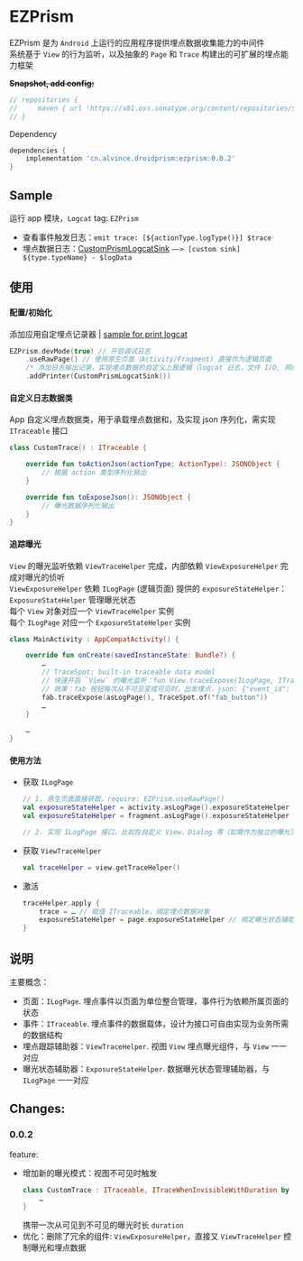 EZPrism
===

EZPrism 是为 `Android` 上运行的应用程序提供埋点数据收集能力的中间件  
系统基于 `View` 的行为监听，以及抽象的 `Page` 和 `Trace` 构建出的可扩展的埋点能力框架

__~~Snapshot, add config:~~__
```groovy
// repositories {
//     maven { url 'https://s01.oss.sonatype.org/content/repositories/snapshots/' }
// }
```

Dependency
```groovy
dependencies {
    implementation 'cn.alvince.droidprism:ezprism:0.0.2'
}
```

Sample
---

运行 app 模块，`Logcat` tag: `EZPrism`

- 查看事件触发日志：```emit trace: [${actionType.logType()}] $trace```
- 埋点数据日志：[CustomPrismLogcatSink](app/src/main/java/cn/alvince/droidprism/sample/log/CustomPrismLogcatSink.kt) ```——> [custom sink] ${type.typeName} - $logData```

使用
---

#### 配置/初始化

添加应用自定埋点记录器 | [sample for print logcat](app/src/main/java/cn/alvince/droidprism/sample/log/CustomPrismLogcatSink.kt)

```kotlin
EZPrism.devMode(true) // 开启调试日志
    .useRawPage() // 使用原生页面（Activity/Fragment) 直接作为逻辑页面
    /* 添加日志输出记录，实现埋点数据的自定义上报逻辑（logcat 日志，文件 I/O, 网络上传，委托三方 SDK 上报等）*/
    .addPrinter(CustomPrismLogcatSink())
```

#### 自定义日志数据类

App 自定义埋点数据类，用于承载埋点数据和，及实现 json 序列化，需实现 `ITraceable` 接口  

```kotlin
class CustomTrace() : ITraceable {

    override fun toActionJson(actionType: ActionType): JSONObject {
        // 根据 action 类型序列化输出
    }

    override fun toExposeJson(): JSONObject {
        // 曝光数据序列化输出
    }
}
```

#### 追踪曝光

`View` 的曝光监听依赖 `ViewTraceHelper` 完成，内部依赖 `ViewExposureHelper` 完成对曝光的侦听  
`ViewExposureHelper` 依赖 `ILogPage` (逻辑页面) 提供的 `exposureStateHelper`：`ExposureStateHelper` 管理曝光状态  
每个 `View` 对象对应一个 `ViewTraceHelper` 实例  
每个 `ILogPage` 对应一个 `ExposureStateHelper` 实例  

```kotlin
class MainActivity : AppCompatActivity() {

    override fun onCreate(savedInstanceState: Bundle?) {
        …
        // TraceSpot: built-in traceable data model
        // 快速开启 `View` 的曝光监听：fun View.traceExpose(ILogPage, ITraceable) 扩展的增强函数
        // 效果：fab 按钮每次从不可见变成可见时，出发埋点，json: {"event_id": "fab_button_expose"}
        fab.traceExpose(asLogPage(), TraceSpot.of("fab_button"))
        …
    }

    …
}
```

#### 使用方法

- 获取 `ILogPage`
    ```kotlin
    // 1. 原生页面直接获取，require: EZPrism.useRawPage()
    val exposureStateHelper = activity.asLogPage().exposureStateHelper
    val exposureStateHelper = fragment.asLogPage().exposureStateHelper

    // 2. 实现 ILogPage 接口，比如在自定义 View、Dialog 等（如需作为独立的曝光页面）
    ```
- 获取 `ViewTraceHelper`
    ```kotlin
    val traceHelper = view.getTraceHelper()
    ```
- 激活
    ```kotlin
    traceHelper.apply {
        trace = … // 赋值 ITraceable，绑定埋点数据对象
        exposureStateHelper = page.exposureStateHelper // 绑定曝光状态辅助器，可从 ILogPage 获取
    }
    ```

说明
---

主要概念：
- 页面：`ILogPage`. 埋点事件以页面为单位整合管理，事件行为依赖所属页面的状态
- 事件：`ITraceable`. 埋点事件的数据载体，设计为接口可自由实现为业务所需的数据结构
- 埋点跟踪辅助器：`ViewTraceHelper`. 视图 `View` 埋点曝光组件，与 `View` 一一对应
- 曝光状态辅助器：`ExposureStateHelper`. 数据曝光状态管理辅助器，与 `ILogPage` 一一对应

Changes:
---

### 0.0.2

feature:

- 增加新的曝光模式：视图不可见时触发
  ```kotlin
  class CustomTrace : ITraceable, ITraceWhenInvisibleWithDuration by SimpleDuration() {
      …
  }
  ```
  携带一次从可见到不可见的曝光时长 `duration`
- 优化：删除了冗余的组件: `ViewExposureHelper`，直接又 `ViewTraceHelper` 控制曝光和埋点数据
